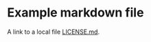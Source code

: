 # Example markdown file

A link to a local file [LICENSE.md](https://raw.githubusercontent.com/realazthat/mdremotifier/master/LICENSE.md).
